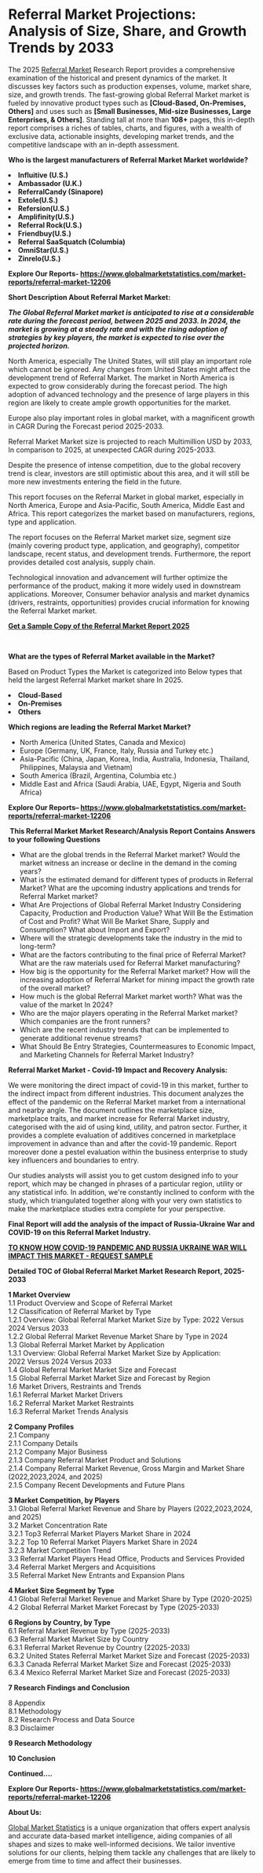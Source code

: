 <H1>Referral Market Projections: Analysis of Size, Share, and Growth Trends by 2033</H1><p>The 2025 <a href="https://www.globalmarketstatistics.com/market-reports/referral-market-12206">Referral Market</a> Research Report provides a comprehensive examination of the historical and present dynamics of the market. It discusses key factors such as production expenses, volume, market share, size, and growth trends. The fast-growing global Referral Market market is fueled by innovative product types such as <strong>[Cloud-Based, On-Premises, Others]</strong> and uses such as <strong>[Small Businesses, Mid-size Businesses, Large Enterprises, & Others]</strong>. Standing tall at more than <strong>108+</strong> pages, this in-depth report comprises a riches of tables, charts, and figures, with a wealth of exclusive data, actionable insights, developing market trends, and the competitive landscape with an in-depth assessment.</p><p><strong>Who is the largest manufacturers of Referral Market Market worldwide?</strong></p><p><strong><li>Influitive (U.S.)<li>Ambassador (U.K.)<li>ReferralCandy (Sinapore)<li>Extole(U.S.)<li>Refersion(U.S.)<li>Amplifinity(U.S.)<li>Referral Rock(U.S.)<li>Friendbuy(U.S.)<li>Referral SaaSquatch (Columbia)<li>OmniStar(U.S.)<li>Zinrelo(U.S.)</strong></p><p><strong>Explore Our Reports-&nbsp;<a href="https://wordhtml.com/">https://www.globalmarketstatistics.com/market-reports/referral-market-12206</a></strong></p><p><strong>Short Description About Referral Market Market:</strong></p><p><strong><em>The Global Referral Market market is anticipated to rise at a considerable rate during the forecast period, between 2025 and 2033. In 2024, the market is growing at a steady rate and with the rising adoption of strategies by key players, the market is expected to rise over the projected horizon.</em></strong></p><p>North America, especially The United States, will still play an important role which cannot be ignored. Any changes from United States might affect the development trend of Referral Market. The market in North America is expected to grow considerably during the forecast period. The high adoption of advanced technology and the presence of large players in this region are likely to create ample growth opportunities for the market.</p><p>Europe also play important roles in global market, with a magnificent growth in CAGR During the Forecast period 2025-2033.</p><p>Referral Market Market size is projected to reach Multimillion USD by 2033, In comparison to 2025, at unexpected CAGR during 2025-2033.</p><p>Despite the presence of intense competition, due to the global recovery trend is clear, investors are still optimistic about this area, and it will still be more new investments entering the field in the future.</p><p>This report focuses on the Referral Market in global market, especially in North America, Europe and Asia-Pacific, South America, Middle East and Africa. This report categorizes the market based on manufacturers, regions, type and application.</p><p>The report focuses on the Referral Market market size, segment size (mainly covering product type, application, and geography), competitor landscape, recent status, and development trends. Furthermore, the report provides detailed cost analysis, supply chain.</p><p>Technological innovation and advancement will further optimize the performance of the product, making it more widely used in downstream applications. Moreover, Consumer behavior analysis and market dynamics (drivers, restraints, opportunities) provides crucial information for knowing the Referral Market market.</p><p><strong><a href="https://www.globalmarketstatistics.com/market-reports/referral-market-12206">Get a Sample Copy of the Referral Market Report 2025</a></strong></p><p>&nbsp;</p><p><strong>What are the types of Referral Market available in the Market?</strong></p><p>Based on Product Types the Market is categorized into Below types that held the largest Referral Market market share In 2025.</p><p><strong><li>Cloud-Based<li>On-Premises<li>Others</strong></p><p><strong>Which regions are leading the Referral Market Market?</strong></p><ul><li>North America (United States, Canada and Mexico)</li><li>Europe (Germany, UK, France, Italy, Russia and Turkey etc.)</li><li>Asia-Pacific (China, Japan, Korea, India, Australia, Indonesia, Thailand, Philippines, Malaysia and Vietnam)</li><li>South America (Brazil, Argentina, Columbia etc.)</li><li>Middle East and Africa (Saudi Arabia, UAE, Egypt, Nigeria and South Africa)</li></ul><p><strong>Explore Our Reports&ndash;&nbsp;<a href="https://www.globalmarketstatistics.com/market-reports/referral-market-12206">https://www.globalmarketstatistics.com/market-reports/referral-market-12206</a></strong></p><p><strong>&nbsp;This Referral Market Market Research/Analysis Report Contains Answers to your following Questions</strong></p><ul><li>What are the global trends in the Referral Market market? Would the market witness an increase or decline in the demand in the coming years?</li><li>What is the estimated demand for different types of products in Referral Market? What are the upcoming industry applications and trends for Referral Market market?</li><li>What Are Projections of Global Referral Market Industry Considering Capacity, Production and Production Value? What Will Be the Estimation of Cost and Profit? What Will Be Market Share, Supply and Consumption? What about Import and Export?</li><li>Where will the strategic developments take the industry in the mid to long-term?</li><li>What are the factors contributing to the final price of Referral Market? What are the raw materials used for Referral Market manufacturing?</li><li>How big is the opportunity for the Referral Market market? How will the increasing adoption of Referral Market for mining impact the growth rate of the overall market?</li><li>How much is the global Referral Market market worth? What was the value of the market In 2024?</li><li>Who are the major players operating in the Referral Market market? Which companies are the front runners?</li><li>Which are the recent industry trends that can be implemented to generate additional revenue streams?</li><li>What Should Be Entry Strategies, Countermeasures to Economic Impact, and Marketing Channels for Referral Market Industry?</li></ul><p><strong>Referral Market Market - Covid-19 Impact and Recovery Analysis:</strong></p><p>We were monitoring the direct impact of covid-19 in this market, further to the indirect impact from different industries. This document analyzes the effect of the pandemic on the Referral Market market from a international and nearby angle. The document outlines the marketplace size, marketplace traits, and market increase for Referral Market industry, categorised with the aid of using kind, utility, and patron sector. Further, it provides a complete evaluation of additives concerned in marketplace improvement in advance than and after the covid-19 pandemic. Report moreover done a pestel evaluation within the business enterprise to study key influencers and boundaries to entry.</p><p>Our studies analysts will assist you to get custom designed info to your report, which may be changed in phrases of a particular region, utility or any statistical info. In addition, we're constantly inclined to conform with the study, which triangulated together along with your very own statistics to make the marketplace studies extra complete for your perspective.</p><p><strong>Final Report will add the analysis of the impact of Russia-Ukraine War and COVID-19 on this Referral Market Industry.</strong></p><p><strong><a href="https://www.globalmarketstatistics.com/market-reports/referral-market-12206">TO KNOW HOW COVID-19 PANDEMIC AND RUSSIA UKRAINE WAR WILL IMPACT THIS MARKET - REQUEST SAMPLE</a></strong></p><p><strong>Detailed TOC of Global Referral Market Market Research Report, 2025-2033</strong></p><p><strong>1 Market Overview</strong><br /> 1.1 Product Overview and Scope of Referral Market<br /> 1.2 Classification of Referral Market by Type<br /> 1.2.1 Overview: Global Referral Market Market Size by Type: 2022&nbsp;Versus 2024 Versus 2033<br /> 1.2.2 Global Referral Market Revenue Market Share by Type in 2024<br /> 1.3 Global Referral Market Market by Application<br /> 1.3.1 Overview: Global Referral Market Market Size by Application: 2022&nbsp;Versus 2024 Versus 2033<br /> 1.4 Global Referral Market Market Size and Forecast<br /> 1.5 Global Referral Market Market Size and Forecast by Region<br /> 1.6 Market Drivers, Restraints and Trends<br /> 1.6.1 Referral Market Market Drivers<br /> 1.6.2 Referral Market Market Restraints<br /> 1.6.3 Referral Market Trends Analysis</p><p><strong>2 Company Profiles</strong><br /> 2.1 Company<br /> 2.1.1 Company Details<br /> 2.1.2 Company Major Business<br /> 2.1.3 Company Referral Market Product and Solutions<br /> 2.1.4 Company Referral Market Revenue, Gross Margin and Market Share (2022,2023,2024, and 2025)<br /> 2.1.5 Company Recent Developments and Future Plans</p><p><strong>3 Market Competition, by Players</strong><br /> 3.1 Global Referral Market Revenue and Share by Players (2022,2023,2024, and 2025)<br /> 3.2 Market Concentration Rate<br /> 3.2.1 Top3 Referral Market Players Market Share in 2024<br /> 3.2.2 Top 10 Referral Market Players Market Share in 2024<br /> 3.2.3 Market Competition Trend<br /> 3.3 Referral Market Players Head Office, Products and Services Provided<br /> 3.4 Referral Market Mergers and Acquisitions<br /> 3.5 Referral Market New Entrants and Expansion Plans</p><p><strong>4 Market Size Segment by Type</strong><br /> 4.1 Global Referral Market Revenue and Market Share by Type (2020-2025)<br /> 4.2 Global Referral Market Market Forecast by Type (2025-2033)</p><p><strong>6 Regions by Country, by Type</strong><br /> 6.1 Referral Market Revenue by Type (2025-2033)<br /> 6.3 Referral Market Market Size by Country<br /> 6.3.1 Referral Market Revenue by Country (22025-2033)<br /> 6.3.2 United States Referral Market Market Size and Forecast (2025-2033)<br /> 6.3.3 Canada Referral Market Market Size and Forecast (2025-2033)<br /> 6.3.4 Mexico Referral Market Market Size and Forecast (2025-2033)</p><p><strong>7 Research Findings and Conclusion</strong></p><p>8 Appendix<br /> 8.1 Methodology<br /> 8.2 Research Process and Data Source<br /> 8.3 Disclaimer</p><p><strong>9 Research Methodology</strong></p><p><strong>10 Conclusion</strong></p><p><strong>Continued&hellip;.</strong></p><p><strong>Explore Our Reports-&nbsp;<a href="Referral Market">https://www.globalmarketstatistics.com/market-reports/referral-market-12206</a></strong></p><p><strong>About Us:</strong></p><p><a href="https://www.globalmarketstatistics.com/">Global Market Statistics</a>&nbsp;is a unique organization that offers expert analysis and accurate data-based market intelligence, aiding companies of all shapes and sizes to make well-informed decisions. We tailor inventive solutions for our clients, helping them tackle any challenges that are likely to emerge from time to time and affect their businesses.</p><p>&nbsp;</p>
